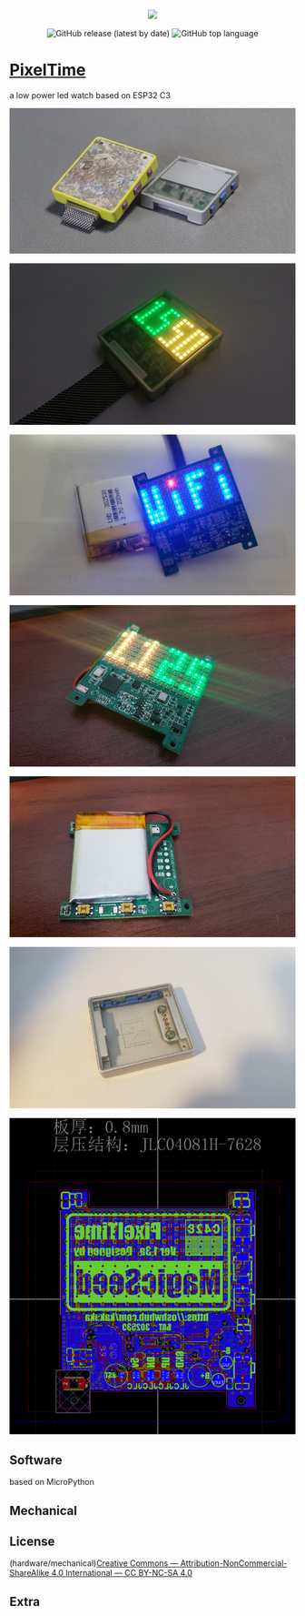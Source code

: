 
<p align="center">
    <br>
    <img src="https://avatars.githubusercontent.com/u/117961102" width="150"/>
    <br>
</p>
<p align="center">   
    <img alt="GitHub release (latest by date)" src="https://img.shields.io/github/v/release/MakerM0/PixelTime">
    <img alt="GitHub top language" src="https://img.shields.io/github/languages/top/MakerM0/PixelTime">  
</p>


# [PixelTime](https://oshwhub.com/kakaka/PixelTime)
a low power led watch based on ESP32 C3

![5](documents/images/5.png)

![7](documents/images/7.jpg)

![4](documents/images/4.jpg)

![2](documents/images/2.jpg)

![3](documents/images/3.jpg)

![6](documents/images/6.jpg)

![1](documents/images/1.png)

## Software

based on MicroPython





## Mechanical

 

## License

(hardware/mechanical)[Creative Commons — Attribution-NonCommercial-ShareAlike 4.0 International — CC BY-NC-SA 4.0](https://creativecommons.org/licenses/by-nc-sa/4.0/)



## Extra

 
